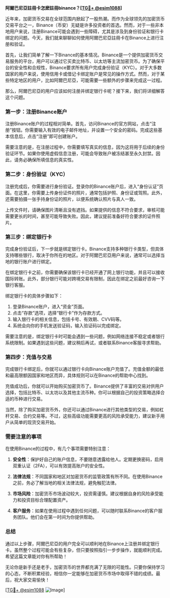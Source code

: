 **阿爾巴尼亞註冊卡怎麽註冊binance？[[TG💪+ @esim1088](https://t.me/s/esim1088)]**

近年来，加密货币交易在全球范围内掀起了一股热潮。而作为全球领先的加密货币交易平台之一，Binance（币安）无疑是许多投资者的首选。然而，对于一些非本地用户来说，注册Binance可能会遇到一些障碍，尤其是涉及到身份验证和银行卡绑定的问题。今天，我们就来聊聊如何使用阿爾巴尼亞註冊卡在Binance上进行注册和验证。

首先，让我们简单了解一下Binance的基本情况。Binance是一个提供加密货币交易服务的平台，用户可以通过它买卖比特币、以太坊等主流加密货币。为了确保平台的安全性和合规性，Binance要求所有用户完成身份验证（KYC）。对于大多数国家的用户来说，使用信用卡或借记卡绑定账户是常见的操作方式。然而，对于某些特定地区的用户，比如阿爾巴尼亞，可能需要一些额外的步骤来完成这一过程。

那么，阿爾巴尼亞的用户应该如何注册并绑定银行卡呢？接下来，我们将详细解答这个问题。

### 第一步：注册Binance账户

注册Binance账户的过程相对简单。首先，访问Binance的官方网站，点击“注册”按钮。你需要输入有效的电子邮件地址，并设置一个安全的密码。完成这些基本信息后，点击“注册”即可创建账户。

需要注意的是，在注册过程中，你需要填写真实的信息，因为这将用于后续的身份验证环节。如果你使用虚假信息注册，可能会导致账户被冻结甚至永久封禁。因此，请务必确保所填信息的真实性。

### 第二步：身份验证（KYC）

注册完成后，你需要进行身份验证。登录你的Binance账户后，进入“身份认证”页面。在这里，你需要上传身份证件的照片，通常包括护照、身份证或驾照。此外，还需要拍摄一张手持身份证的照片，以便系统确认照片与真人一致。

上传文件时，请确保图片清晰且没有遮挡。如果提供的信息不符合要求，审核可能需要更长的时间，甚至可能导致失败。因此，建议提前准备好符合要求的证件照片。

### 第三步：绑定银行卡

完成身份验证后，下一步就是绑定银行卡。Binance支持多种银行卡类型，但具体支持哪些银行，取决于你所在的地区。对于阿爾巴尼亞用户来说，通常可以选择当地的银行账户进行绑定。

在绑定银行卡之前，你需要确保该银行卡已经开通了网上银行功能，并且可以接收国际转账。此外，部分银行可能对跨境交易有限制，因此在绑定之前最好咨询一下银行客服。

绑定银行卡的具体步骤如下：

1. 登录Binance账户，进入“资金”页面。
2. 点击“存款”选项，选择“银行卡”作为存款方式。
3. 输入银行卡的相关信息，包括卡号、有效期、CVV码等。
4. 系统会向你的手机发送验证码，输入验证码以完成绑定。

需要注意的是，绑定银行卡时可能会遇到一些问题，例如网络连接不稳定或者银行系统限制。如果遇到这些问题，建议稍后再试，或者联系Binance客服寻求帮助。

### 第四步：充值与交易

完成银行卡绑定后，你就可以通过银行卡向Binance账户充值了。充值金额的最低和最高限额因国家和地区而异，具体规则可以在Binance的帮助中心找到。

充值成功后，你就可以开始购买加密货币了。Binance提供了丰富的交易对供用户选择，包括比特币、以太坊以及其他主流币种。你可以根据自己的投资策略选择合适的币种进行交易。

当然，除了购买加密货币外，你还可以通过Binance进行其他类型的交易，例如杠杆交易、合约交易等。不过，这些高级功能需要更高的风险承受能力，建议新手用户从简单的现货交易开始。

### 需要注意的事项

在使用Binance的过程中，有几个事项需要特别注意：

1. **安全性**：保护好自己的账户信息，不要随意透露给他人。定期更换密码，启用双重认证（2FA），可以有效提高账户的安全性。
   
2. **法律法规**：不同国家和地区对加密货币的监管政策有所不同。在使用Binance之前，务必了解当地的相关法律法规，避免触犯法律。

3. **市场风险**：加密货币市场波动较大，投资需谨慎。建议根据自身的风险承受能力和投资目标合理配置资产。

4. **客户服务**：如果在使用过程中遇到任何问题，可以随时联系Binance的客户服务团队。他们会在第一时间为你提供帮助。

### 总结

通过以上步骤，阿爾巴尼亞的用户完全可以顺利地在Binance上注册并绑定银行卡。虽然整个过程可能会有些复杂，但只要按照指引一步步操作，就能顺利完成。希望这篇文章能对你有所帮助！

无论你是新手还是老手，加密货币的世界都充满了无限的可能性。只要你保持学习的心态，不断积累经验，相信你一定能够在加密货币市场中取得不错的成绩。最后，祝大家交易愉快！

[[TG💪+ @esim1088](https://t.me/s/esim1088) ![Image](https://i.postimg.cc/4NQfJmqS/Snipaste-2025-05-13-00-14-12.png)]